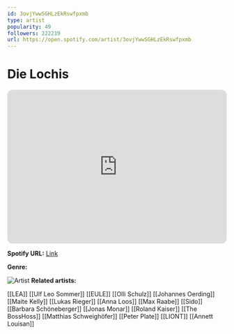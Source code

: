 ```yaml
---
id: 3ovjYwwSGHLzEkRswfpxmb
type: artist
popularity: 49
followers: 222219
url: https://open.spotify.com/artist/3ovjYwwSGHLzEkRswfpxmb
---
```

# Die Lochis

<iframe style="border-radius:12px" src="https://open.spotify.com/embed/artist/3ovjYwwSGHLzEkRswfpxmb" width="100%" height="352" frameBorder="0" allowfullscreen="" allow="autoplay; clipboard-write; encrypted-media; fullscreen; picture-in-picture" loading="lazy"></iframe>

**Spotify URL:** [Link](https://open.spotify.com/artist/3ovjYwwSGHLzEkRswfpxmb)

**Genre:** 

![Artist](https://i.scdn.co/image/ab6761610000e5eb210b63f6e18c1c5a30e452cc)
**Related artists:**

[[LEA]]
[[Ulf Leo Sommer]]
[[EULE]]
[[Olli Schulz]]
[[Johannes Oerding]]
[[Maite Kelly]]
[[Lukas Rieger]]
[[Anna Loos]]
[[Max Raabe]]
[[Sido]]
[[Barbara Schöneberger]]
[[Jonas Monar]]
[[Roland Kaiser]]
[[The BossHoss]]
[[Matthias Schweighöfer]]
[[Peter Plate]]
[[LIONT]]
[[Annett Louisan]]

